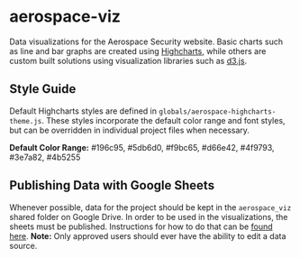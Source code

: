 # aerospace-viz
Data visualizations for the Aerospace Security website. Basic charts such as line and bar graphs are created using [Highcharts](http://www.highcharts.com/), while others are custom built solutions using visualization libraries such as [d3.js](https://d3js.org/).

## Style Guide
Default Highcharts styles are defined in `globals/aerospace-highcharts-theme.js`. These styles incorporate the default color range and font styles, but can be overridden in individual project files when necessary.

**Default Color Range:** #196c95, #5db6d0, #f9bc65, #d66e42, #4f9793, #3e7a82, #4b5255 

## Publishing Data with Google Sheets
Whenever possible, data for the project should be kept in the `aerospace_viz` shared folder on Google Drive. In order to be used in the visualizations, the sheets must be published. Instructions for how to do that can be [found here](https://support.google.com/docs/answer/37579?hl=en). **Note:** Only approved users should ever have the ability to edit a data source.

